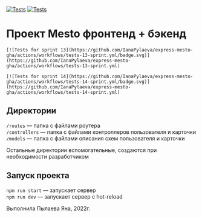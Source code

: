 [![Tests](https://github.com/IanaPylaeva/express-mesto-gha/actions/workflows/tests-13-sprint.yml/badge.svg)](https://github.com/IanaPylaeva/express-mesto-gha/actions/workflows/tests-13-sprint.yml) [![Tests](https://github.com/IanaPylaeva/express-mesto-gha/actions/workflows/tests-14-sprint.yml/badge.svg)](https://github.com/IanaPylaeva/express-mesto-gha/actions/workflows/tests-14-sprint.yml)
# Проект Mesto фронтенд + бэкенд

```
[![Tests for sprint 13](https://github.com/IanaPylaeva/express-mesto-gha/actions/workflows/tests-13-sprint.yml/badge.svg)](https://github.com/IanaPylaeva/express-mesto-gha/actions/workflows/tests-13-sprint.yml) 

[![Tests for sprint 14](https://github.com/IanaPylaeva/express-mesto-gha/actions/workflows/tests-14-sprint.yml/badge.svg)](https://github.com/IanaPylaeva/express-mesto-gha/actions/workflows/tests-14-sprint.yml)
```

## Директории

`/routes` — папка с файлами роутера  
`/controllers` — папка с файлами контроллеров пользователя и карточки   
`/models` — папка с файлами описания схем пользователя и карточки  
  
Остальные директории вспомогательные, создаются при необходимости разработчиком

## Запуск проекта

`npm run start` — запускает сервер   
`npm run dev` — запускает сервер с hot-reload

Выполнила Пылаева Яна, 2022г.
